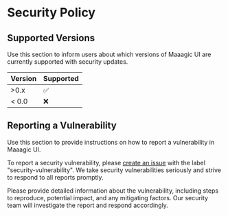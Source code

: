 # Security Policy

## Supported Versions

Use this section to inform users about which versions of Maaagic UI are currently supported with security updates.

| Version | Supported          |
| ------- | ------------------ |
|  >0.x   | :white_check_mark: |
| < 0.0   | :x:                |

## Reporting a Vulnerability

Use this section to provide instructions on how to report a vulnerability in Maaagic UI.

To report a security vulnerability, please [create an issue](https://github.com/muhammad-fiaz/MaaagicUI/issues) with the label "security-vulnerability". We take security vulnerabilities seriously and strive to respond to all reports promptly.

Please provide detailed information about the vulnerability, including steps to reproduce, potential impact, and any mitigating factors. Our security team will investigate the report and respond accordingly.
